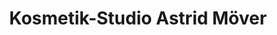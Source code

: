 ---
title: "Kosmetik-Studio Astrid Möver"
url: /lauterbach/kosmetik-studio-astrid-moever/
shop: Kosmetik
---